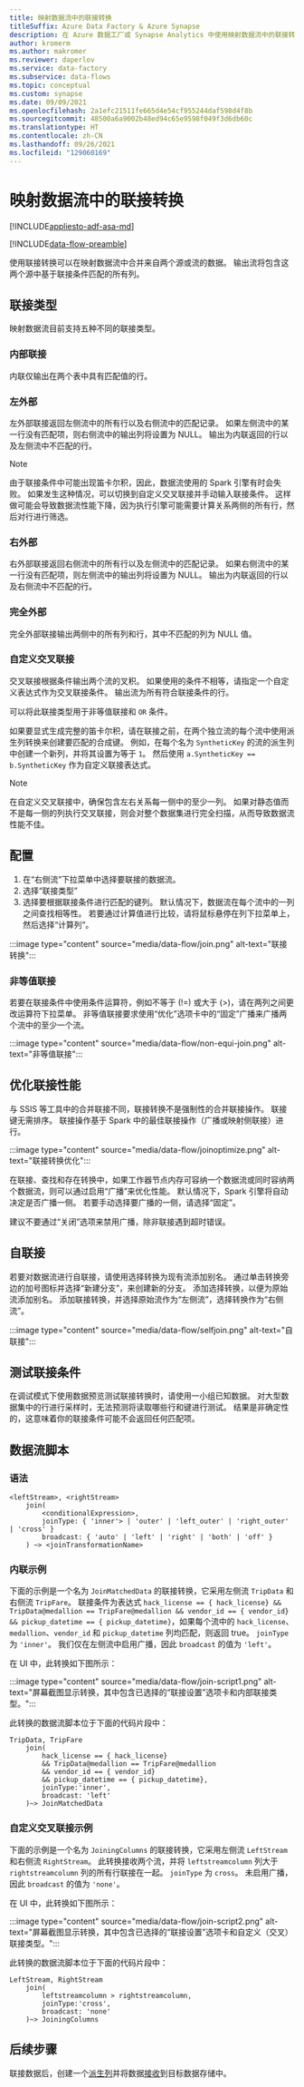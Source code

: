 ```yaml
---
title: 映射数据流中的联接转换
titleSuffix: Azure Data Factory & Azure Synapse
description: 在 Azure 数据工厂或 Synapse Analytics 中使用映射数据流中的联接转换合并来自两个数据源的数据
author: kromerm
ms.author: makromer
ms.reviewer: daperlov
ms.service: data-factory
ms.subservice: data-flows
ms.topic: conceptual
ms.custom: synapse
ms.date: 09/09/2021
ms.openlocfilehash: 2a1efc21511fe665d4e54cf955244daf598d4f8b
ms.sourcegitcommit: 48500a6a9002b48ed94c65e9598f049f3d6db60c
ms.translationtype: HT
ms.contentlocale: zh-CN
ms.lasthandoff: 09/26/2021
ms.locfileid: "129060169"
---
```

# <a name="join-transformation-in-mapping-data-flow"></a>映射数据流中的联接转换

[!INCLUDE[appliesto-adf-asa-md](includes/appliesto-adf-asa-md.md)]

[!INCLUDE[data-flow-preamble](includes/data-flow-preamble.md)]

使用联接转换可以在映射数据流中合并来自两个源或流的数据。 输出流将包含这两个源中基于联接条件匹配的所有列。 

## <a name="join-types"></a>联接类型

映射数据流目前支持五种不同的联接类型。

### <a name="inner-join"></a>内部联接

内联仅输出在两个表中具有匹配值的行。

### <a name="left-outer"></a>左外部

左外部联接返回左侧流中的所有行以及右侧流中的匹配记录。 如果左侧流中的某一行没有匹配项，则右侧流中的输出列将设置为 NULL。 输出为内联返回的行以及左侧流中不匹配的行。

> [!NOTE]
> 由于联接条件中可能出现笛卡尔积，因此，数据流使用的 Spark 引擎有时会失败。 如果发生这种情况，可以切换到自定义交叉联接并手动输入联接条件。 这样做可能会导致数据流性能下降，因为执行引擎可能需要计算关系两侧的所有行，然后对行进行筛选。

### <a name="right-outer"></a>右外部

右外部联接返回右侧流中的所有行以及左侧流中的匹配记录。 如果右侧流中的某一行没有匹配项，则左侧流中的输出列将设置为 NULL。 输出为内联返回的行以及右侧流中不匹配的行。

### <a name="full-outer"></a>完全外部

完全外部联接输出两侧中的所有列和行，其中不匹配的列为 NULL 值。

### <a name="custom-cross-join"></a>自定义交叉联接

交叉联接根据条件输出两个流的叉积。 如果使用的条件不相等，请指定一个自定义表达式作为交叉联接条件。 输出流为所有符合联接条件的行。

可以将此联接类型用于非等值联接和 ```OR``` 条件。

如果要显式生成完整的笛卡尔积，请在联接之前，在两个独立流的每个流中使用派生列转换来创建要匹配的合成键。 例如，在每个名为 ```SyntheticKey``` 的流的派生列中创建一个新列，并将其设置为等于 ```1```。 然后使用 ```a.SyntheticKey == b.SyntheticKey``` 作为自定义联接表达式。

> [!NOTE]
> 在自定义交叉联接中，确保包含左右关系每一侧中的至少一列。 如果对静态值而不是每一侧的列执行交叉联接，则会对整个数据集进行完全扫描，从而导致数据流性能不佳。

## <a name="configuration"></a>配置

1. 在“右侧流”下拉菜单中选择要联接的数据流。
1. 选择“联接类型”
1. 选择要根据联接条件进行匹配的键列。 默认情况下，数据流在每个流中的一列之间查找相等性。 若要通过计算值进行比较，请将鼠标悬停在列下拉菜单上，然后选择“计算列”。

:::image type="content" source="media/data-flow/join.png" alt-text="联接转换":::

### <a name="non-equi-joins"></a>非等值联接

若要在联接条件中使用条件运算符，例如不等于 (!=) 或大于 (>)，请在两列之间更改运算符下拉菜单。 非等值联接要求使用“优化”选项卡中的“固定”广播来广播两个流中的至少一个流。

:::image type="content" source="media/data-flow/non-equi-join.png" alt-text="非等值联接":::

## <a name="optimizing-join-performance"></a>优化联接性能

与 SSIS 等工具中的合并联接不同，联接转换不是强制性的合并联接操作。 联接键无需排序。 联接操作基于 Spark 中的最佳联接操作（广播或映射侧联接）进行。

:::image type="content" source="media/data-flow/joinoptimize.png" alt-text="联接转换优化":::

在联接、查找和存在转换中，如果工作器节点内存可容纳一个数据流或同时容纳两个数据流，则可以通过启用“广播”来优化性能。 默认情况下，Spark 引擎将自动决定是否广播一侧。 若要手动选择要广播的一侧，请选择“固定”。

建议不要通过“关闭”选项来禁用广播，除非联接遇到超时错误。

## <a name="self-join"></a>自联接

若要对数据流进行自联接，请使用选择转换为现有流添加别名。 通过单击转换旁边的加号图标并选择“新建分支”，来创建新的分支。 添加选择转换，以便为原始流添加别名。 添加联接转换，并选择原始流作为“左侧流”，选择转换作为“右侧流”。

:::image type="content" source="media/data-flow/selfjoin.png" alt-text="自联接":::

## <a name="testing-join-conditions"></a>测试联接条件

在调试模式下使用数据预览测试联接转换时，请使用一小组已知数据。 对大型数据集中的行进行采样时，无法预测将读取哪些行和键进行测试。 结果是非确定性的，这意味着你的联接条件可能不会返回任何匹配项。

## <a name="data-flow-script"></a>数据流脚本

### <a name="syntax"></a>语法

```
<leftStream>, <rightStream>
    join(
        <conditionalExpression>,
        joinType: { 'inner'> | 'outer' | 'left_outer' | 'right_outer' | 'cross' }
        broadcast: { 'auto' | 'left' | 'right' | 'both' | 'off' }
    ) ~> <joinTransformationName>
```

### <a name="inner-join-example"></a>内联示例

下面的示例是一个名为 `JoinMatchedData` 的联接转换，它采用左侧流 `TripData` 和右侧流 `TripFare`。  联接条件为表达式 `hack_license == { hack_license} && TripData@medallion == TripFare@medallion && vendor_id == { vendor_id} && pickup_datetime == { pickup_datetime}`，如果每个流中的 `hack_license`、`medallion`、`vendor_id` 和 `pickup_datetime` 列均匹配，则返回 true。 `joinType` 为 `'inner'`。 我们仅在左侧流中启用广播，因此 `broadcast` 的值为 `'left'`。

在 UI 中，此转换如下图所示：

:::image type="content" source="media/data-flow/join-script1.png" alt-text="屏幕截图显示转换，其中包含已选择的“联接设置”选项卡和内部联接类型。":::

此转换的数据流脚本位于下面的代码片段中：

```
TripData, TripFare
    join(
        hack_license == { hack_license}
        && TripData@medallion == TripFare@medallion
        && vendor_id == { vendor_id}
        && pickup_datetime == { pickup_datetime},
        joinType:'inner',
        broadcast: 'left'
    )~> JoinMatchedData
```

### <a name="custom-cross-join-example"></a>自定义交叉联接示例

下面的示例是一个名为 `JoiningColumns` 的联接转换，它采用左侧流 `LeftStream` 和右侧流 `RightStream`。 此转换接收两个流，并将 `leftstreamcolumn` 列大于 `rightstreamcolumn` 列的所有行联接在一起。 `joinType` 为 `cross`。 未启用广播，因此 `broadcast` 的值为 `'none'`。

在 UI 中，此转换如下图所示：

:::image type="content" source="media/data-flow/join-script2.png" alt-text="屏幕截图显示转换，其中包含已选择的“联接设置”选项卡和自定义（交叉）联接类型。":::

此转换的数据流脚本位于下面的代码片段中：

```
LeftStream, RightStream
    join(
        leftstreamcolumn > rightstreamcolumn,
        joinType:'cross',
        broadcast: 'none'
    )~> JoiningColumns
```

## <a name="next-steps"></a>后续步骤

联接数据后，创建一个[派生列](data-flow-derived-column.md)并将数据[接收](data-flow-sink.md)到目标数据存储中。
